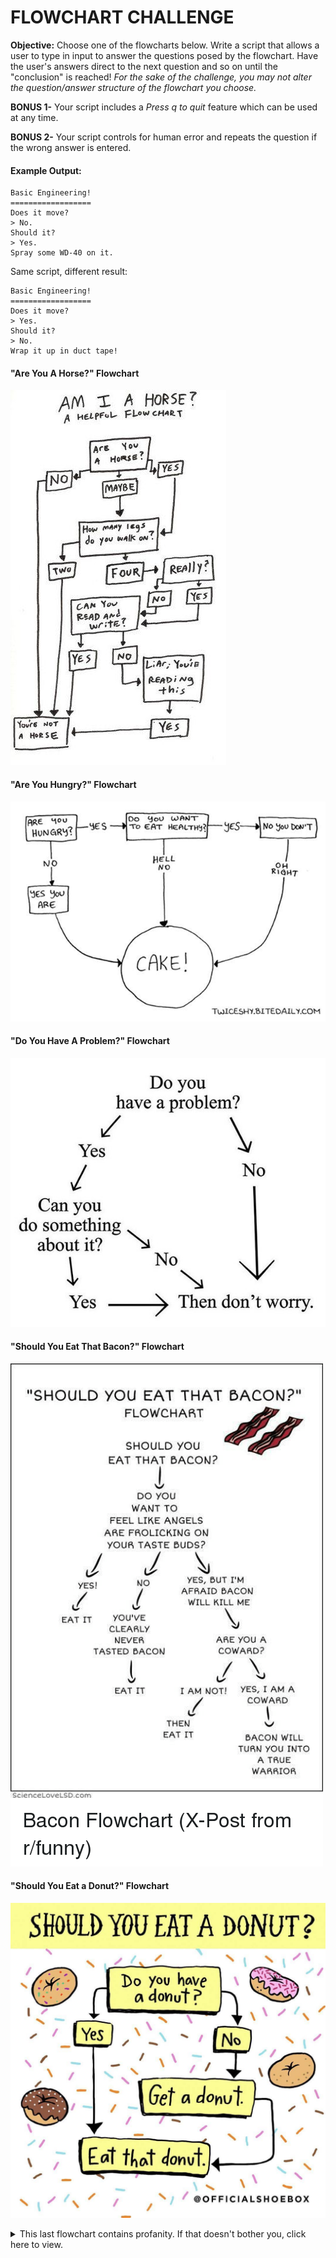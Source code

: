 # FLOWCHART CHALLENGE

**Objective:** Choose one of the flowcharts below. Write a script that allows a user to type in input to answer the questions posed by the flowchart. Have the user's answers direct to the next question and so on until the "conclusion" is reached! *For the sake of the challenge, you may not alter the question/answer structure of the flowchart you choose.*

**BONUS 1-** Your script includes a *Press q to quit* feature which can be used at any time.

**BONUS 2-** Your script controls for human error and repeats the question if the wrong answer is entered.

#### Example Output:
    Basic Engineering!
    ==================
    Does it move?
    > No.
    Should it?
    > Yes.
    Spray some WD-40 on it.

Same script, different result:

    Basic Engineering!
    ==================
    Does it move?
    > Yes.
    Should it?
    > No.
    Wrap it up in duct tape!
    
#### "Are You A Horse?" Flowchart
!["Are You A Horse?" Flowchart](https://github.com/csfeeser/images/blob/master/12-Am-I-a-horse-flowchart.jpg?raw=true)

#### "Are You Hungry?" Flowchart
!["Are You Hungry?" Flowchart](https://github.com/csfeeser/images/blob/master/5-Are-you-hungry-flowchart.jpg?raw=true)

#### "Do You Have A Problem?" Flowchart
!["Do You Have A Problem?" Flowchart](https://github.com/csfeeser/images/blob/master/ayzp0gvl4ehx.jpg?raw=true)

#### "Should You Eat That Bacon?" Flowchart
!["Should You Eat That Bacon?" Flowchart](https://github.com/csfeeser/images/blob/master/should-you-eat-that-bacon-flow-chart-should-you-eat-2740115.png?raw=true)

#### "Should You Eat a Donut?" Flowchart
!["Should You Eat a Donut?" Flowchart](https://github.com/csfeeser/images/blob/master/tumblr_ov54satrIC1s7f9xxo1_1280.jpg?raw=true)

<details><summary>This last flowchart contains profanity. If that doesn't bother you, click here to view.</summary>
	
#### "US Army Problem Solving" Flowchart
!["US Army Problem Solving" Flowchart](https://github.com/csfeeser/images/blob/master/17f461b0a5b48b3f84b00acb6794acbe.jpg?raw=true)

</details>

<!-- 
```python
#!/usr/bin/env python3

def q1():
    print("Does the damn thing work?")
    ans= input("YES or NO")

    if ans == "yes":
        print("DON'T FUCK WITH IT.")
        print("NO PROBLEM.")

    elif ans == "no":
        q2()


def q2():
    print("DID YOU FUCK WITH IT?")
    ans= input("YES or NO")

    if ans == "yes":
        print("YOU DUMB SHIT.")
        q3()

    elif ans == "no":
        q4()

def q3():
    print("DOES ANYONE KNOW?")
    ans= input("YES or NO")

    if ans == "yes":
        print("YOU POOR BASTARD.")
        q5()

    elif ans == "no":
        print("HIDE IT.")
        print("NO PROBLEM.")

def q4():
    print("WILL YOU CATCH HELL?")
    ans= input("YES or NO")

    if ans == "yes":
        print("YOU POOR BASTARD.")
        q5()

    elif ans == "no":
        print("SHIT-CAN IT.")
        print("NO PROBLEM.")

def q5():

    while True:
        print("CAN YOU BLAME SOMEONE ELSE?")
        ans= input("YES or NO")

        if ans == "yes":
            print("NO PROBLEM")
            break

        else:
            print("YOU POOR BASTARD.")

if __name__ == "__main__":
    q1()
```
-->

